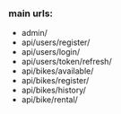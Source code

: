 ### main urls:
- admin/
- api/users/register/
- api/users/login/
- api/users/token/refresh/
- api/bikes/available/
- api/bikes/register/
- api/bikes/history/
- api/bike/rental/